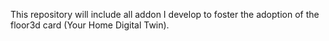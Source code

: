 This repository will include all addon I develop to foster the adoption of the floor3d card (Your Home Digital Twin).
